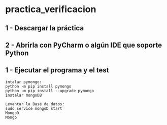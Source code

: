 # practica_verificacion

1 - Descargar la práctica
--------
2 - Abrirla con PyCharm o algún IDE que soporte Python
--------
1 - Ejecutar el programa y el test
---------------

	intalar pymongo:
	python -m pip install pymongo
	python -m pip install --upgrade pymongo
	instalar mongoDB
	
	Levantar la Base de datos:
	sudo service mongoD start
	MongoD
	Mongo
